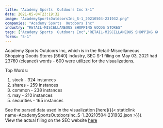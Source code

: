 ```yaml
---
title: "Academy Sports  Outdoors Inc S-1"
date: 2021-05-04T23:19:32
image: "AcademySportsOutdoorsInc_S-1_20210504-231932.png"
companies: "Academy Sports  Outdoors Inc"
industry: "RETAIL-MISCELLANEOUS SHOPPING GOODS STORES"
tags: ["Academy Sports  Outdoors Inc","RETAIL-MISCELLANEOUS SHOPPING GOODS STORES","05-03-2021","S-1"]
forms: "S-1"
---
```

Academy Sports  Outdoors Inc, which is in the Retail-Miscellaneous Shopping Goods Stores [5940] industry, SEC S-1 filing on May 03, 2021 had 23760 (cleaned) words - 600 were utilized for the visualizations.

Top Words:
1. stock - 324 instances
2. shares - 259 instances
3. common - 238 instances
4. may - 210 instances
5. securities - 165 instances


See the parsed data used in the visualization [here]({{< staticlink name=AcademySportsOutdoorsInc_S-1_20210504-231932.json >}}).  
View the actual filing on the SEC website [here](https://www.sec.gov/Archives/edgar/data/1817358/0001140361-21-015508.txt)